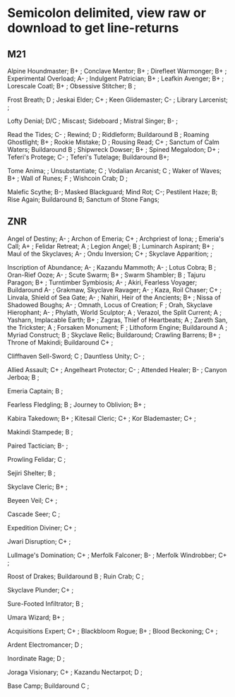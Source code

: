 # Semicolon delimited, view raw or download to get line-returns

## M21

Alpine Houndmaster; B+ ; 
Conclave Mentor; B+ ; 
Direfleet Warmonger; B+ ; 
Experimental Overload; A- ; 
Indulgent Patrician; B+ ; 
Leafkin Avenger; B+ ; 
Lorescale Coatl; B+ ; 
Obsessive Stitcher; B ; 

Frost Breath; D ; 
Jeskai Elder; C+ ; 
Keen Glidemaster; C- ; 
Library Larcenist;  ;

Lofty Denial; D/C ;
Miscast; Sideboard ;
Mistral Singer; B- ;

Read the Tides; C- ;
Rewind; D ;
Riddleform; Buildaround B ;
Roaming Ghostlight; B+ ;
Rookie Mistake; D ;
Rousing Read; C+ ;
Sanctum of Calm Waters; Buildaround B ;
Shipwreck Dowser; B+ ;
Spined Megalodon; D+ ;
Teferi's Protege; C- ;
Teferi's Tutelage;  Buildaround B+;

Tome Anima;  ;
Unsubstantiate; C ;
Vodalian Arcanist; C ;
Waker of Waves; B+ ; 
Wall of Runes; F ;
Wishcoin Crab; D ;

Malefic Scythe; B-;
Masked Blackguard; 
Mind Rot; C-;
Pestilent Haze; B;
Rise Again; Buildaround B;
Sanctum of Stone Fangs; 


## ZNR

Angel of Destiny; A- ;
Archon of Emeria; C+ ;
Archpriest of Iona; ;
Emeria's Call; A+ ;
Felidar Retreat; A ;
Legion Angel; B ;
Luminarch Aspirant; B+ ;
Maul of the Skyclaves; A- ;
Ondu Inversion; C+ ;
Skyclave Apparition; ;

Inscription of Abundance; A- ;
Kazandu Mammoth; A- ;
Lotus Cobra; B ;
Oran-Rief Ooze; A- ;
Scute Swarm; B+ ;
Swarm Shambler; B ;
Tajuru Paragon; B+ ;
Turntimber Symbiosis; A- ;
Akiri, Fearless Voyager; Buildaround A- ;
Grakmaw, Skyclave Ravager; A- ;
Kaza, Roil Chaser; C+ ;
Linvala, Shield of Sea Gate; A- ;
Nahiri, Heir of the Ancients; B+ ;
Nissa of Shadowed Boughs; A- ;
Omnath, Locus of Creation; F ;
Orah, Skyclave Hierophant; A- ;
Phylath, World Sculptor; A ;
Verazol, the Split Current; A ;
Yasharn, Implacable Earth; B+ ;
Zagras, Thief of Heartbeats; A ;
Zareth San, the Trickster; A ;
Forsaken Monument; F ;
Lithoform Engine; Buildaround A ;
Myriad Construct; B ;
Skyclave Relic; Buildaround;
Crawling Barrens; B+ ;
Throne of Makindi; Buildaround C+ ;

Cliffhaven Sell-Sword; C ;
Dauntless Unity; C- ;

Allied Assault; C+ ;
Angelheart Protector; C- ;
Attended Healer; B- ;
Canyon Jerboa; B ;

Emeria Captain; B ;

Fearless Fledgling; B ;
Journey to Oblivion; B+ ;

Kabira Takedown; B+ ;
Kitesail Cleric; C+ ;
Kor Blademaster; C+ ;

Makindi Stampede; B ;

Paired Tactician; B- ;

Prowling Felidar; C ;

Sejiri Shelter; B ;

Skyclave Cleric; B+ ;

Beyeen Veil; C+ ;

Cascade Seer; C ;

Expedition Diviner; C+ ;

Jwari Disruption; C+ ;

Lullmage's Domination; C+ ;
Merfolk Falconer; B- ;
Merfolk Windrobber; C+ ;

Roost of Drakes; Buildaround B ;
Ruin Crab; C ;

Skyclave Plunder; C+ ;

Sure-Footed Infiltrator; B ;

Umara Wizard; B+ ;

Acquisitions Expert; C+ ;
Blackbloom Rogue; B+ ;
Blood Beckoning; C+ ;

Ardent Electromancer; D ;

Inordinate Rage; D ;

Joraga Visionary; C+ ;
Kazandu Nectarpot; D ;

Base Camp; Buildaround C ;
